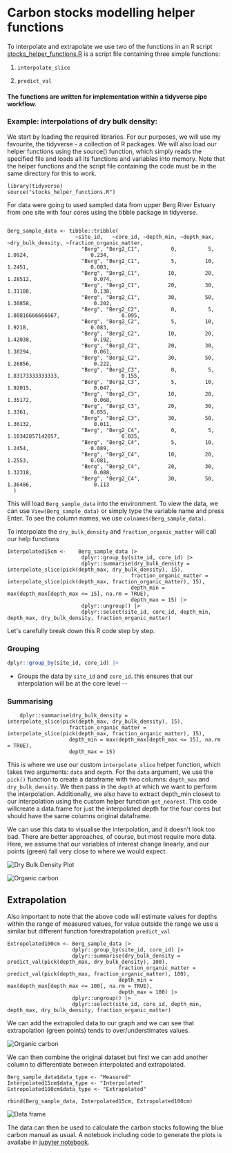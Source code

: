 # Carbon stocks modelling helper functions

To interpolate and extrapolate we use two of the functions in an R script [stocks_helper_functions.R](stocks_helper_functions.R) is a script file containing three simple functions:

1. `interpolate_slice`

1. `predict_val`

#### The functions are written for implementation within a tidyverse pipe workflow.

### Example: interpolations of dry bulk density:

We start by loading the required libraries. For our purposes, we will use my favourite, the tidyverse - a collection of R packages. We will also load our helper functions using the source() function, which simply reads the specified file and loads all its functions and variables into memory. Note that the helper functions and the script file containing the code must be in the same directory for this to work.


```
library(tidyverse)
source("stocks_helper_functions.R")

```

For data were going to used sampled data from upper Berg River Estuary from one site with four cores using the tibble package in tidyverse.

```

Berg_sample_data <- tibble::tribble(
                      ~site_id,   ~core_id, ~depth_min, ~depth_max, ~dry_bulk_density, ~fraction_organic_matter,
                        "Berg", "Berg2_C1",          0,          5,            1.0924,                    0.234,
                        "Berg", "Berg2_C1",          5,         10,            1.2451,                    0.003,
                        "Berg", "Berg2_C1",         10,         20,           1.28512,                    0.074,
                        "Berg", "Berg2_C1",         20,         30,           1.31188,                    0.138,
                        "Berg", "Berg2_C1",         30,         50,           1.30858,                    0.202,
                        "Berg", "Berg2_C2",          0,          5,  1.80816666666667,                    0.095,
                        "Berg", "Berg2_C2",          5,         10,            1.9218,                    0.083,
                        "Berg", "Berg2_C2",         10,         20,           1.42038,                    0.192,
                        "Berg", "Berg2_C2",         20,         30,           1.30294,                    0.061,
                        "Berg", "Berg2_C2",         30,         50,           1.26856,                    0.222,
                        "Berg", "Berg2_C3",          0,          5,  1.83173333333333,                    0.155,
                        "Berg", "Berg2_C3",          5,         10,           1.92015,                    0.047,
                        "Berg", "Berg2_C3",         10,         20,           1.35172,                    0.068,
                        "Berg", "Berg2_C3",         20,         30,            1.3361,                    0.055,
                        "Berg", "Berg2_C3",         30,         50,           1.36132,                    0.011,
                        "Berg", "Berg2_C4",          0,          5,  1.10342857142857,                    0.035,
                        "Berg", "Berg2_C4",          5,         10,            1.2454,                    0.089,
                        "Berg", "Berg2_C4",         10,         20,            1.2553,                    0.081,
                        "Berg", "Berg2_C4",         20,         30,           1.32318,                    0.088,
                        "Berg", "Berg2_C4",         30,         50,           1.36486,                    0.113
  )

```

This will load `Berg_sample_data` into the environment. To view the data, we can use `View(Berg_sample_data)` or simply type the variable name and press Enter.
To see the column names, we use `colnames(Berg_sample_data)`.

To interpolate the `dry_bulk_density` and `fraction_organic_matter` will call our help functions

```
Interpolated15cm <-    Berg_sample_data |>
                        dplyr::group_by(site_id, core_id) |>
                        dplyr::summarise(dry_bulk_density = interpolate_slice(pick(depth_max, dry_bulk_density), 15),
                                        fraction_organic_matter = interpolate_slice(pick(depth_max, fraction_organic_matter), 15), 
                                        depth_min = max(depth_max[depth_max <= 15], na.rm = TRUE),
                                        depth_max = 15) |>
                        dplyr::ungroup() |>
                        dplyr::select(site_id, core_id, depth_min, depth_max, dry_bulk_density, fraction_organic_matter)

```

Let's carefully break down this R code step by step. 

### Grouping

```r
dplyr::group_by(site_id, core_id) |>
```

* Groups the data by `site_id` and `core_id`. this ensures that our interpolation will be at the core level
--

###  Summarising

```
	dplyr::summarise(dry_bulk_density = interpolate_slice(pick(depth_max, dry_bulk_density), 15),
					fraction_organic_matter = interpolate_slice(pick(depth_max, fraction_organic_matter), 15), 
					depth_min = max(depth_max[depth_max <= 15], na.rm = TRUE),
					depth_max = 15) 
```

This is where we use our custom `interpolate_slice` helper function, which takes two arguments: `data` and `depth`. For the `data` argument, we use the `pick()` function to create a dataframe with two columns: `depth_max` and `dry_bulk_density`. We then pass in the `depth` at which we want to perform the interpolation. Additionally, we also have to extract depth_min closest to our interpolation using the custom helper function ``get_nearest``. This code willcreate a data.frame for just the interpolated depth for the four cores but should have the same columns original dataframe.

We can use this data to visualise the interpolation, and it doesn’t look too bad. There are better approaches, of course, but most require more data. Here, we assume that our variables of interest change linearly, and our points (green) fall very close to where we would expect.  

![Dry Bulk Density Plot](../plots/dry_bulk_density_interpolation.png)

![Organic carbon](../plots/fraction_organic_matter_interpolation.png)

## Extrapolation

Also important to note that the above code will estimate values for depths within the range of measured values, for value outside the range we use a similar but different function forextrapolation `predict_val`


```
Extropolated100cm <- Berg_sample_data |>
                     dplyr::group_by(site_id, core_id) |>
                     dplyr::summarise(dry_bulk_density = predict_val(pick(depth_max, dry_bulk_density), 100),
                                    fraction_organic_matter = predict_val(pick(depth_max, fraction_organic_matter), 100),
                                    depth_min = max(depth_max[depth_max <= 100], na.rm = TRUE),
                                    depth_max = 100) |>
                     dplyr::ungroup() |>
                     dplyr::select(site_id, core_id, depth_min, depth_max, dry_bulk_density, fraction_organic_matter)
```
We can add the extrapoled data to our graph and we can see that extrapolation (green points)  tends to over/understimates values.

![Organic carbon](../plots/fraction_organic_matter100.png)


We can then combine the original dataset but first we can add another column to differentiate between interpolated and extrapolated.

```
Berg_sample_data$data_type <- "Measured"
Interpolated15cm$data_type <- "Interpolated"
Extropolated100cm$data_type <- "Extrapolated"

```

```
rbind(Berg_sample_data, Interpolated15cm, Extropolated100cm)

```

![Data frame](../plots/dataframe_example.png)

The data can then be used to calculate the carbon stocks following the blue carbon manual as usual. A notebook including code to generate the plots is availabe in [jupyter notebook](carbon_modelling.ipynb).


